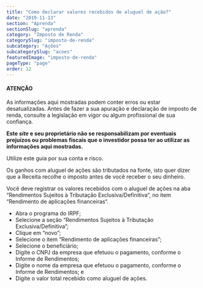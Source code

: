 ```yaml
---
title: "Como declarar valores recebidos de aluguel de ação?"
date: "2019-11-13"
section: "Aprenda"
sectionSlug: "aprenda"
category: "Imposto de Renda"
categorySlug: "imposto-de-renda"
subcategory: "Ações"
subcategorySlug: "acoes"
featuredImage: "imposto-de-renda"
pageType: "page"
order: 12
---
```


<div class="dashedBox">

<h4>ATENÇÃO</h4>

As informações aqui mostradas podem conter erros ou estar desatualizadas. Antes de fazer a sua apuração e declaração de imposto de renda, consulte a legislação em vigor ou algum profissional de sua confiança.

**Este *site* e seu proprietário não se responsabilizam por eventuais prejuízos ou problemas fiscais que o investidor possa ter ao utilizar as informações aqui mostradas.**

Utilize este guia por sua conta e risco.


</div>

Os ganhos com aluguel de ações são tributados na fonte, isto quer dizer que a Receita recolhe o imposto antes de você receber o seu dinheiro.

Você deve registrar os valores recebidos com o aluguel de ações na aba “Rendimentos Sujeitos à Tributação Exclusiva/Definitiva“, no item “Rendimento de aplicações financeiras“.

- Abra o programa do IRPF;
- Selecione a seção “Rendimentos Sujeitos à Tributação Exclusiva/Definitiva”;
- Clique em “novo”;
- Selecione o item “Rendimento de aplicações financeiras”;
- Selecione o beneficiário;
- Digite o CNPJ da empresa que efetuou o pagamento, conforme o Informe de Rendimentos;
- Digite o nome da empresa que efetuou o pagamento, conforme o Informe de Rendimentos; e
- Digite o valor total recebido como aluguel de ações.

